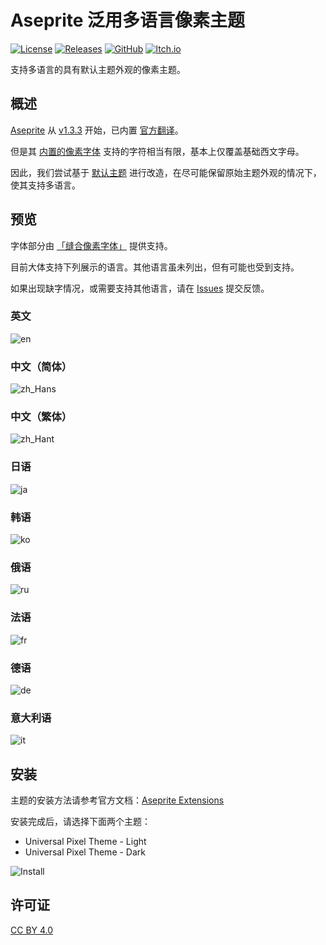 # Aseprite 泛用多语言像素主题

[![License](https://img.shields.io/badge/license-CC_BY_4.0-brightgreen)](LICENSE)
[![Releases](https://img.shields.io/github/v/release/TakWolf/aseprite-universal-pixel-theme)](https://github.com/TakWolf/aseprite-universal-pixel-theme/releases)
[![GitHub](https://img.shields.io/badge/github-universal--pixel--theme-orange?logo=github&logoColor=white)](https://github.com/TakWolf/aseprite-universal-pixel-theme)
[![Itch.io](https://img.shields.io/badge/itch.io-universal--pixel--theme-FF2449?logo=itch.io&logoColor=white)](https://takwolf.itch.io/aseprite-universal-pixel-theme)

支持多语言的具有默认主题外观的像素主题。

## 概述

[Aseprite](https://github.com/aseprite/aseprite) 从 [v1.3.3](https://github.com/aseprite/aseprite/releases/tag/v1.3.3) 开始，已内置 [官方翻译](https://github.com/aseprite/strings)。

但是其 [内置的像素字体](https://github.com/aseprite/aseprite/tree/main/data/fonts) 支持的字符相当有限，基本上仅覆盖基础西文字母。

因此，我们尝试基于 [默认主题](https://github.com/aseprite/aseprite/tree/main/data/extensions/aseprite-theme) 进行改造，在尽可能保留原始主题外观的情况下，使其支持多语言。

## 预览

字体部分由 [「缝合像素字体」](https://github.com/TakWolf/fusion-pixel-font) 提供支持。

目前大体支持下列展示的语言。其他语言虽未列出，但有可能也受到支持。

如果出现缺字情况，或需要支持其他语言，请在 [Issues](https://github.com/TakWolf/aseprite-universal-pixel-theme/issues) 提交反馈。

### 英文

![en](docs/preview/en.png)

### 中文（简体）

![zh_Hans](docs/preview/zh_Hans.png)

### 中文（繁体）

![zh_Hant](docs/preview/zh_Hant.png)

### 日语

![ja](docs/preview/ja.png)

### 韩语

![ko](docs/preview/ko.png)

### 俄语

![ru](docs/preview/ru.png)

### 法语

![fr](docs/preview/fr.png)

### 德语

![de](docs/preview/de.png)

### 意大利语

![it](docs/preview/it.png)

## 安装

主题的安装方法请参考官方文档：[Aseprite Extensions](https://aseprite.org/docs/extensions/)

安装完成后，请选择下面两个主题：

- Universal Pixel Theme - Light
- Universal Pixel Theme - Dark

![Install](docs/install.png)

## 许可证

[CC BY 4.0](LICENSE)
